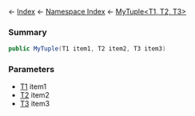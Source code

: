 ← [Index](Api-Index) ← [Namespace Index](Namespace-Index) ← [MyTuple<T1, T2, T3\>](VRage.MyTuple`3)

### Summary

```csharp
public MyTuple(T1 item1, T2 item2, T3 item3)
```

### Parameters

* [T1]() item1
* [T2]() item2
* [T3]() item3
